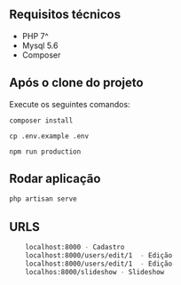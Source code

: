 ## Requisitos técnicos

* PHP 7^
* Mysql 5.6
* Composer

## Após o clone do projeto

Execute os seguintes comandos:

`composer install`

`cp .env.example .env`

`npm run production`

## Rodar aplicação

```bash
php artisan serve
```

## URLS

```bash
    localhost:8000 - Cadastro
    localhost:8000/users/edit/1  - Edição
    localhost:8000/users/edit/1  - Edição
    localhos:8000/slideshow - Slideshow
```
